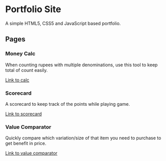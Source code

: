 # Portfolio Site

A simple HTML5, CSS5 and JavaScript based portfolio.

## Pages

### Money Calc

When counting rupees with multiple denominations, use this tool to keep total of count easily.

[Link to calc](https://makadiyaparth.github.io/pages/money-calc)

### Scorecard

A scorecard to keep track of the points while playing game.

[Link to scorecard](https://makadiyaparth.github.io/pages/scorecard)

### Value Comparator

Quickly compare which variation/size of that item you need to purchase to get benefit in price.

[Link to value comparator](https://makadiyaparth.github.io/pages/value-comparator/)
